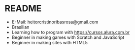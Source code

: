 # README
  - E-Mail: heitorcristinoribasrosa@gmail.com
  - Brasilian
  - Learning how to program with https://cursos.alura.com.br
  - Beginner in making games with Scratch and JavaScript
  - Beginner in making sites with HTML5

